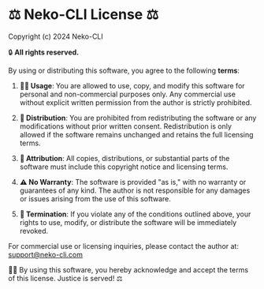 # ⚖️ **Neko-CLI License** ⚖️

Copyright (c) 2024 Neko-CLI

🔒 **All rights reserved.**

By using or distributing this software, you agree to the following **terms**:

1. **👨‍⚖️ Usage**: You are allowed to use, copy, and modify this software for personal and non-commercial purposes only. Any commercial use without explicit written permission from the author is strictly prohibited.
  
2. **📜 Distribution**: You are prohibited from redistributing the software or any modifications without prior written consent. Redistribution is only allowed if the software remains unchanged and retains the full licensing terms.
  
3. **💼 Attribution**: All copies, distributions, or substantial parts of the software must include this copyright notice and licensing terms.
  
4. **⚠️ No Warranty**: The software is provided "as is," with no warranty or guarantees of any kind. The author is not responsible for any damages or issues arising from the use of this software.
  
5. **🚪 Termination**: If you violate any of the conditions outlined above, your rights to use, modify, or distribute the software will be immediately revoked.

For commercial use or licensing inquiries, please contact the author at:  
<a href="mailto:support@neko-cli.com">support@neko-cli.com</a>
 
👩‍⚖️ By using this software, you hereby acknowledge and accept the terms of this license. Justice is served! ⚖️